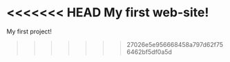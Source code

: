 <<<<<<< HEAD
My first web-site!
=======
My first project!
>>>>>>> 27026e5e956668458a797d62f756462bf5df0a5d
